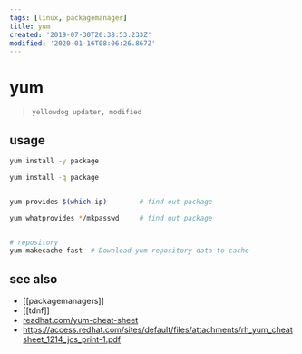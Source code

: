 ```yaml
---
tags: [linux, packagemanager]
title: yum
created: '2019-07-30T20:38:53.233Z'
modified: '2020-01-16T08:06:26.867Z'
---
```


# yum

> `yellowdog updater, modified`

## usage
```sh
yum install -y package

yum install -q package


yum provides $(which ip)        # find out package

yum whatprovides */mkpasswd     # find out package


# repository
yum makecache fast  # Download yum repository data to cache
```

## see also
- [[packagemanagers]]
- [[tdnf]]
- [readhat.com/yum-cheat-sheet](https://access.redhat.com/articles/yum-cheat-sheet)
- https://access.redhat.com/sites/default/files/attachments/rh_yum_cheatsheet_1214_jcs_print-1.pdf


